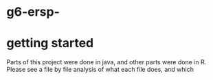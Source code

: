 # g6-ersp-

# getting started 
Parts of this project were done in java, and other parts were done in R. Please see a file by file analysis of what each file does, and which 
